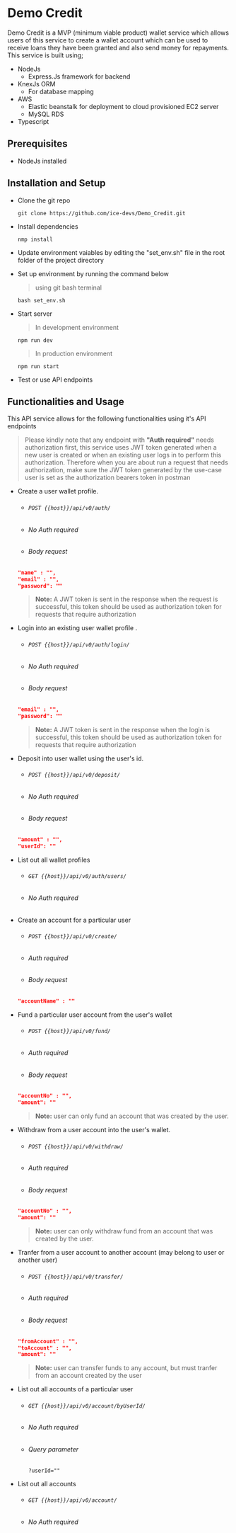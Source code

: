 
# Demo Credit

Demo Credit is a MVP (minimum viable product) wallet service which allows users of this service to create a wallet account which can be used to receive loans they have been granted and also send money for repayments.
This service is built using;
- NodeJs
  -  Express.Js framework for backend 
- KnexJs ORM
  -  For database mapping
- AWS
  - Elastic beanstalk for deployment to cloud provisioned EC2 server
  - MySQL RDS
- Typescript 

## Prerequisites
* NodeJs installed

## Installation and Setup 

- Clone the git repo
  ```
  git clone https://github.com/ice-devs/Demo_Credit.git
  ```
- Install dependencies
  ```
  nmp install
  ```

- Update environment vaiables by editing the "set_env.sh" file in the root folder of the project directory

- Set up environment by running the command below
  > using git bash terminal
    ```
    bash set_env.sh
    ```

- Start server 
  > In development environment 
    ```
    npm run dev
    ```
  > In production environment 
    ```
    npm run start
    ```
- Test or use API endpoints

## Functionalities and Usage

This API service allows for the following functionalities using it's API endpoints
> Please kindly note that any endpoint with **"Auth required"** needs authorization first, this service uses JWT token generated when a new user is created or when an existing user logs in to perform this authorization. Therefore when you are about run a request that needs authorization, make sure the JWT token generated by the use-case user is set as the authorization bearers token in postman

- Create a user wallet profile.
  - ###### ```POST {{host}}/api/v0/auth/```
  - ###### No Auth required 
  - ###### Body request 
  ```json
  "name" : "",
  "email" : "",
  "password": ""
  ```
  > **Note:** A JWT token is sent in the response when the request is successful, this token should be used as authorization token for requests that require authorization 

- Login into an existing user wallet profile .
  - ###### ```POST {{host}}/api/v0/auth/login/```
  - ###### No Auth required 
  - ###### Body request 
  ```json
  "email" : "",
  "password": ""
  ```
  > **Note:** A JWT token is sent in the response when the login is successful, this token should be used as authorization token for requests that require authorization 

- Deposit into user wallet using the user's id.
  - ###### ```POST {{host}}/api/v0/deposit/```
  - ###### No Auth required 
  - ###### Body request 
  ```json
  "amount" : "",
  "userId": ""
  ```

- List out all wallet profiles
  - ###### ```GET {{host}}/api/v0/auth/users/```
  - ###### No Auth required 

- Create an account for a particular user
  - ###### ```POST {{host}}/api/v0/create/```
  - ###### Auth required
  - ###### Body request 
  ```json
  "accountName" : ""
  ```

- Fund a particular user account from the user's wallet
  - ###### ```POST {{host}}/api/v0/fund/```
  - ###### Auth required
  - ###### Body request 
  ```json
  "accountNo" : "",
  "amount": ""
  ```
  > **Note:** user can only fund an account that was created by the user.
 

- Withdraw from a user account into the user's wallet.
  - ###### ```POST {{host}}/api/v0/withdraw/```
  - ###### Auth required
  - ###### Body request 
  ```json
  "accountNo" : "",
  "amount": ""
  ```
  > **Note:** user can only withdraw fund from an account that was created by the user.

- Tranfer from a user account to another account (may belong to user or another user)
  - ###### ```POST {{host}}/api/v0/transfer/```
  - ###### Auth required
  - ###### Body request 
  ```json
  "fromAccount" : "",
  "toAccount" : "",
  "amount": ""
  ```
  > **Note:** user can transfer funds to any account, but must tranfer from an account created by the user

- List out all accounts of a particular user
  - ###### ```GET {{host}}/api/v0/account/byUserId/```
  - ###### No Auth required 
  - ###### Query parameter
    ```?userId=""```

- List out all accounts
  - ###### ```GET {{host}}/api/v0/account/```
  - ###### No Auth required 
